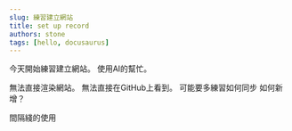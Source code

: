 ```yaml
---
slug: 練習建立網站
title: set up record
authors: stone
tags: [hello, docusaurus]
---
```


今天開始練習建立網站。 使用AI的幫忙。

無法直接渲染網站。 無法直接在GitHub上看到。
可能要多練習如何同步 如何新增？


間隔綫的使用

<!-- truncate -->

